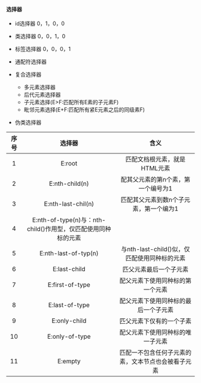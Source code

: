 #### 选择器
- id选择器 0，1，0，0
- 类选择器 0，0，1，0
- 标签选择器 0，0，0，1
- 通配符选择器
- 复合选择器
    - 多元素选择器
    - 后代元素选择器
    - 子元素选择(E>F:匹配所有E素的子元素F)
    - 毗邻元素选择(E+F:匹配所有紧E元素之后的同级素F)

- 伪类选择器

 |序号|选择器|含义|
 |:------:|:------:|:------:|
 |1|E:root|匹配文档根元素，就是HTML元素|
 |2|E:nth-child(n)|配其父元素的第n个素，第一个编号为1|
 |3|E:nth-last-chil(n)|匹配其父元素到数n个子元素，第一个编为1|
 |4|E:nth-of-type(n)与：nth-child()作用型，仅匹配使用同种标的元素|
 |5|E:nth-last-of-typ(n)|与nth-last-child()似，仅匹配使用同种标的元素|
 |6|E:last-child|匹父元素最后一个子元素|
 |7|E:first-of-type|配父元素下使用同种标的第一个元素|
 |8|E:last-of-type|配父元素下使用同种标的最后一个子元素|
 |9|E:only-child|匹父元素下仅有的一个子素|
 |10|E:only-of-type|配父元素下使用同种标的唯一子元素|
 |11|E:empty|匹配一不包含任何子元素的素，文本节点也会被看子元素|